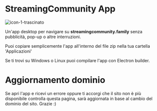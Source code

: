 # StreamingCommunity App

![icon-1-_trascinato_](https://github.com/user-attachments/assets/6ab8b6fc-9cd8-4391-94b7-6a268a57a2eb)

Un'app desktop per navigare su **streamingcommunity.family** senza pubblicità, pop-up o altre interruzioni. 

Puoi copiare semplicemente l'app all'interno del file zip nella tua cartella 'Applicazioni'

Se ti trovi su Windows o Linux puoi compilare l'app con Electron builder.

# Aggiornamento dominio
Se apri l'app e ricevi un errore oppure ti accorgi che il sito non è più disponibile controlla questa pagina, sarà aggiornata in base al cambio del dominio del sito. Grazie :)